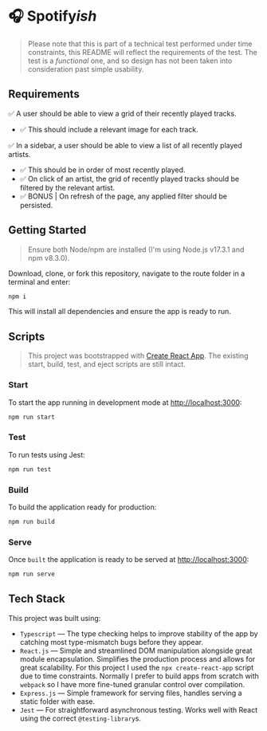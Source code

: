# 🎧 Spotify*ish*

> Please note that this is part of a technical test performed under time constraints, this README will reflect the requirements of the test. The test is a *functional* one, and so design has not been taken into consideration past simple usability.

## Requirements

✅ A user should be able to view a grid of their recently played tracks.
- ✅ This should include a relevant image for each track.

✅ In a sidebar, a user should be able to view a list of all recently played artists.
- ✅ This should be in order of most recently played.
- ✅ On click of an artist, the grid of recently played tracks should be filtered by the relevant artist.
- ✅ BONUS | On refresh of the page, any applied filter should be persisted.

## Getting Started

> Ensure both Node/npm are installed (I'm using Node.js v17.3.1 and npm v8.3.0).

Download, clone, or fork this repository, navigate to the route folder in a terminal and enter:

```bash
npm i
```

This will install all dependencies and ensure the app is ready to run.

## Scripts

> This project was bootstrapped with [Create React App](https://github.com/facebook/create-react-app). The existing start, build, test, and eject scripts are still intact.

### Start

To start the app running in development mode at [http://localhost:3000](http://localhost:3000):

```bash
npm run start
```

### Test

To run tests using Jest:

```bash
npm run test
```

### Build

To build the application ready for production:

```bash
npm run build
```

### Serve

Once `built` the application is ready to be served at [http://localhost:3000](http://localhost:3000):

```bash
npm run serve
```

## Tech Stack

This project was built using:

- `Typescript` — The type checking helps to improve stability of the app by catching most type-mismatch bugs before they appear.
- `React.js` — Simple and streamlined DOM manipulation alongside great module encapsulation. Simplifies the production process and allows for great scalability. For this project I used the `npx create-react-app` script due to time constraints. Normally I prefer to build apps from scratch with `webpack` so I have more fine-tuned granular control over compilation.
- `Express.js` — Simple framework for serving files, handles serving a static folder with ease.
- `Jest` — For straightforward asynchronous testing. Works well with React using the correct `@testing-library`s.